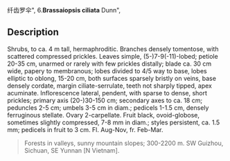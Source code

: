 纤齿罗伞",
6.**Brassaiopsis ciliata** Dunn",

## Description
Shrubs, to ca. 4 m tall, hermaphroditic. Branches densely tomentose, with scattered compressed prickles. Leaves simple, (5-)7-9(-11)-lobed; petiole 20-35 cm, unarmed or rarely with few prickles distally; blade ca. 30 cm wide, papery to membranous; lobes divided to 4/5 way to base, lobes elliptic to oblong, 15-20 cm, both surfaces sparsely bristly on veins, base densely cordate, margin ciliate-serrulate, teeth not sharply tipped, apex acuminate. Inflorescence lateral, pendent, with sparse to dense, short prickles; primary axis (20-)30-150 cm; secondary axes to ca. 18 cm; peduncles 2-5 cm; umbels 3-5 cm in diam.; pedicels 1-1.5 cm, densely ferruginous stellate. Ovary 2-carpellate. Fruit black, ovoid-globose, sometimes slightly compressed, 7-8 mm in diam.; styles persistent, ca. 1.5 mm; pedicels in fruit to 3 cm. Fl. Aug-Nov, fr. Feb-Mar.

> Forests in valleys, sunny mountain slopes; 300-2200 m. SW Guizhou, Sichuan, SE Yunnan [N Vietnam].
